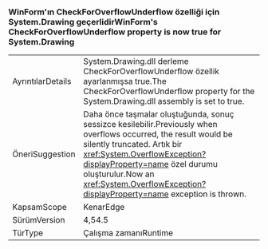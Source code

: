 ### <a name="winforms-checkforoverflowunderflow-property-is-now-true-for-systemdrawing"></a><span data-ttu-id="e8c24-101">WinForm'ın CheckForOverflowUnderflow özelliği için System.Drawing geçerlidir</span><span class="sxs-lookup"><span data-stu-id="e8c24-101">WinForm's CheckForOverflowUnderflow property is now true for System.Drawing</span></span>

|   |   |
|---|---|
|<span data-ttu-id="e8c24-102">Ayrıntılar</span><span class="sxs-lookup"><span data-stu-id="e8c24-102">Details</span></span>|<span data-ttu-id="e8c24-103">System.Drawing.dll derleme CheckForOverflowUnderflow özellik ayarlanmışsa true.</span><span class="sxs-lookup"><span data-stu-id="e8c24-103">The CheckForOverflowUnderflow property for the System.Drawing.dll assembly is set to true.</span></span>|
|<span data-ttu-id="e8c24-104">Öneri</span><span class="sxs-lookup"><span data-stu-id="e8c24-104">Suggestion</span></span>|<span data-ttu-id="e8c24-105">Daha önce taşmalar oluştuğunda, sonuç sessizce kesilebilir.</span><span class="sxs-lookup"><span data-stu-id="e8c24-105">Previously when overflows occurred, the result would be silently truncated.</span></span> <span data-ttu-id="e8c24-106">Artık bir <xref:System.OverflowException?displayProperty=name> özel durumu oluşturulur.</span><span class="sxs-lookup"><span data-stu-id="e8c24-106">Now an <xref:System.OverflowException?displayProperty=name> exception is thrown.</span></span>|
|<span data-ttu-id="e8c24-107">Kapsam</span><span class="sxs-lookup"><span data-stu-id="e8c24-107">Scope</span></span>|<span data-ttu-id="e8c24-108">Kenar</span><span class="sxs-lookup"><span data-stu-id="e8c24-108">Edge</span></span>|
|<span data-ttu-id="e8c24-109">Sürüm</span><span class="sxs-lookup"><span data-stu-id="e8c24-109">Version</span></span>|<span data-ttu-id="e8c24-110">4,5</span><span class="sxs-lookup"><span data-stu-id="e8c24-110">4.5</span></span>|
|<span data-ttu-id="e8c24-111">Tür</span><span class="sxs-lookup"><span data-stu-id="e8c24-111">Type</span></span>|<span data-ttu-id="e8c24-112">Çalışma zamanı</span><span class="sxs-lookup"><span data-stu-id="e8c24-112">Runtime</span></span>|

